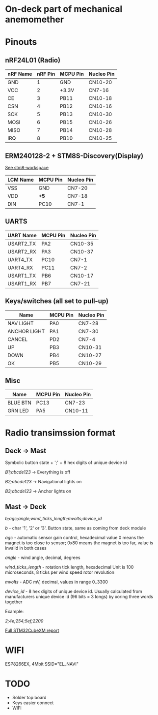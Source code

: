 On-deck part of mechanical anemomether
====


Pinouts
===

nRF24L01 (Radio)
---

|nRF Name | nRF Pin | MCPU Pin | Nucleo Pin |
|---------|---------|----------|------------|
| GND     |       1 | GND      | CN10-20    |
| VCC     |       2 | +3.3V    | CN7-16     |
| CE      |       3 | PB11     | CN10-18    |
| CSN     |       4 | PB12     | CN10-16    |
| SCK     |       5 | PB13     | CN10-30    |
| MOSI    |       6 | PB15     | CN10-26    |
| MISO    |       7 | PB14     | CN10-28    |
| IRQ     |       8 | PB10     | CN10-25    |

ERM240128-2 + STM8S-Discovery(Display)
---

[See stm8-workspace](../stm8-workspace/readme.md)

| LCM Name  | MCPU Pin  | Nucleo Pin     |
|-----------|-----------|----------------|
| VSS       | GND       | CN7-20         |
| VDD       |**+5**     | CN7-18         |
| DIN       | PC10      | CN7-1          |

UARTS
---

| UART Name |  MCPU Pin | Nucleo Pin |
|-----------|-----------|------------|
| USART2_TX |  PA2	    | CN10-35    |
| USART2_RX |  PA3	    | CN10-37    |
| UART4_TX  |  PC10     | CN7-1      |
| UART4_RX  |  PC11     | CN7-2      |
| USART1_TX	|  PB6	    | CN10-17    |
| USART1_RX	|  PB7	    | CN7-21     |

Keys/switches (all set to pull-up)
---
|      Name    |  MCPU Pin | Nucleo Pin |
|--------------|-----------|------------|
| NAV LIGHT    | PA0	   | CN7-28     |
| ANCHOR LIGHT | PA1	   | CN7-30     |
| CANCEL       | PD2	   | CN7-4      |
| UP           | PB3	   | CN10-31    |
| DOWN         | PB4	   | CN10-27    |
| OK           | PB5	   | CN10-29    |

Misc
---
|      Name |  MCPU Pin | Nucleo Pin |
|-----------|-----------|------------|
|  BLUE BTN |  PC13	    | CN7-23     |  
|  GRN LED  |  PA5 	    | CN10-11    |  

Radio transimssion format
====

Deck -> Mast
----
Symbolic button state + ';' + 8 hex digits of unique device id

*B1;abcde123* -> Everything is off

*B2;abcde123* -> Navigational lights on

*B3;abcde123* -> Anchor lights on

Mast -> Deck
----

*b;agc;angle;wind_ticks_length;mvolts;device_id*

*b* - char '1', '2' or '3'. Button state, same as coming from deck module

*agc* - automatic sensor gain control, hexadecimal value
0 means the magnet is too close to sensor; 0x80 means the magnet is too far, value is invalid in both cases

*angle* - wind angle, decimal, degrees

*wind_ticks_length* - rotation tick length, hexadecimal
Unit is 100 microseconds, 8 ticks per wind speed rotor revolution

*mvolts* - ADC mV, decimal, values in range 0..3300

*device_id* - 8 hex digits of unique device id. Usually calculated from
manufacturers unique device id (96 bits = 3 longs)  by xoring three words together

Example:

*2;4e;254;5ef;2200*

[Full STM32CubeXM report](mech_deck_module.pdf)

WIFI
===

ESP8266EX, 4Mbit
SSID="EL_NAVI"

TODO
===
* Solder top board
* Keys easier connect
* WIFI
